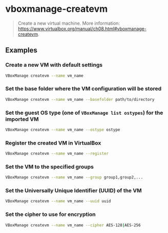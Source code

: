 # vboxmanage-createvm

> Create a new virtual machine. More information: <https://www.virtualbox.org/manual/ch08.html#vboxmanage-createvm>.

## Examples

### Create a new VM with default settings

```bash
VBoxManage createvm --name vm_name
```

### Set the base folder where the VM configuration will be stored

```bash
VBoxManage createvm --name vm_name --basefolder path/to/directory
```

### Set the guest OS type (one of `VBoxManage list ostypes`) for the imported VM

```bash
VBoxManage createvm --name vm_name --ostype ostype
```

### Register the created VM in VirtualBox

```bash
VBoxManage createvm --name vm_name --register
```

### Set the VM to the specified groups

```bash
VBoxManage createvm --name vm_name --group group1,group2,...
```

### Set the Universally Unique Identifier (UUID) of the VM

```bash
VBoxManage createvm --name vm_name --uuid uuid
```

### Set the cipher to use for encryption

```bash
VBoxManage createvm --name vm_name --cipher AES-128|AES-256
```
